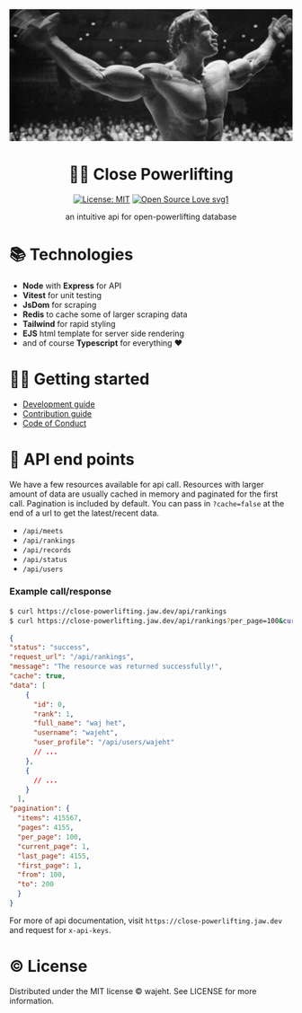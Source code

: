 <div align="center"><img src="https://raw.githubusercontent.com/wajeht/close-powerlifting/main/src/public/img/arnold.jpg"></div>

# <div align="center"> 🏋️‍♂️ Close Powerlifting </div>

<div align="center">

[![License: MIT](https://img.shields.io/badge/License-MIT-blue.svg)](https://opensource.org/licenses/ISC) [![Open Source Love svg1](https://badges.frapsoft.com/os/v1/open-source.svg?v=103)](https://github.com/allkindsofgains/gains)
</div>

<p align="center"> an intuitive api for open-powerlifting database </p>


# 📚 Technologies

- **Node** with **Express** for API
- **Vitest** for unit testing
- **JsDom** for scraping
- **Redis** to cache some of larger scraping data
- **Tailwind** for rapid styling
- **EJS** html template for server side rendering
- and of course **Typescript** for everything ❤️


# 👨‍💻 Getting started

- [Development guide](https://github.com/wajeht/close-powerlifting/blob/main/docs/getting-started.md)
- [Contribution guide](https://github.com/wajeht/close-powerlifting/blob/main/docs/contribution.md)
- [Code of Conduct](https://github.com/wajeht/close-powerlifting/blob/main/docs/code-of-conduct.md)


# 📃 API end points
We have a few resources available for api call. Resources with larger amount of data are usually cached in memory and paginated for the first call. Pagination is included by default. You can pass in `?cache=false` at the end of a url to get the latest/recent data.


- `/api/meets`
- `/api/rankings`
- `/api/records`
- `/api/status`
- `/api/users`

### Example call/response 


```bash
$ curl https://close-powerlifting.jaw.dev/api/rankings
$ curl https://close-powerlifting.jaw.dev/api/rankings?per_page=100&current_page=1&cahe=false
```

```json
{
"status": "success",
"request_url": "/api/rankings",
"message": "The resource was returned successfully!",
"cache": true,
"data": [
    {
      "id": 0,
      "rank": 1,
      "full_name": "waj het",
      "username": "wajeht",
      "user_profile": "/api/users/wajeht"
      // ...
    },
    {
      // ...
    }
  ],
"pagination": {
  "items": 415567,
  "pages": 4155,
  "per_page": 100,
  "current_page": 1,
  "last_page": 4155,
  "first_page": 1,
  "from": 100,
  "to": 200
  }
}
```

For more of api documentation, visit `https://close-powerlifting.jaw.dev` and request for `x-api-keys`.


# © License

Distributed under the MIT license © wajeht. See LICENSE for more information.
